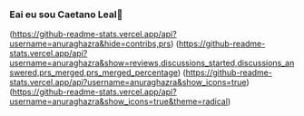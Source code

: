 ### Eai eu sou Caetano Leal👋
(https://github-readme-stats.vercel.app/api?username=anuraghazra&hide=contribs,prs)
(https://github-readme-stats.vercel.app/api?username=anuraghazra&show=reviews,discussions_started,discussions_answered,prs_merged,prs_merged_percentage)
(https://github-readme-stats.vercel.app/api?username=anuraghazra&show_icons=true)
(https://github-readme-stats.vercel.app/api?username=anuraghazra&show_icons=true&theme=radical)
